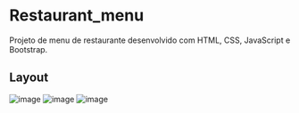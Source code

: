 # Restaurant_menu
Projeto de menu de restaurante desenvolvido com HTML, CSS, JavaScript e Bootstrap.

## Layout
![image](https://user-images.githubusercontent.com/69986144/112988243-ff75b680-9139-11eb-95cb-430fe9c8c408.png)
![image](https://user-images.githubusercontent.com/69986144/112988368-2502c000-913a-11eb-8302-afb71415fa22.png)
![image](https://user-images.githubusercontent.com/69986144/112988426-34820900-913a-11eb-91f3-881afedf0010.png)
